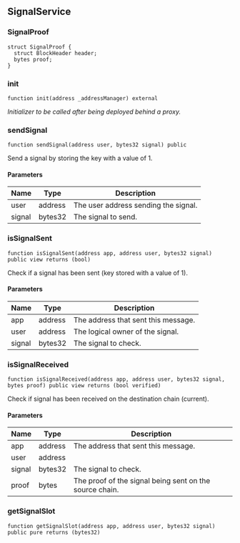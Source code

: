 ## SignalService

### SignalProof

```solidity
struct SignalProof {
  struct BlockHeader header;
  bytes proof;
}
```

### init

```solidity
function init(address _addressManager) external
```

_Initializer to be called after being deployed behind a proxy._

### sendSignal

```solidity
function sendSignal(address user, bytes32 signal) public
```

Send a signal by storing the key with a value of 1.

#### Parameters

| Name   | Type    | Description                          |
| ------ | ------- | ------------------------------------ |
| user   | address | The user address sending the signal. |
| signal | bytes32 | The signal to send.                  |

### isSignalSent

```solidity
function isSignalSent(address app, address user, bytes32 signal) public view returns (bool)
```

Check if a signal has been sent (key stored with a value of 1).

#### Parameters

| Name   | Type    | Description                         |
| ------ | ------- | ----------------------------------- |
| app    | address | The address that sent this message. |
| user   | address | The logical owner of the signal.    |
| signal | bytes32 | The signal to check.                |

### isSignalReceived

```solidity
function isSignalReceived(address app, address user, bytes32 signal, bytes proof) public view returns (bool verified)
```

Check if signal has been received on the destination chain (current).

#### Parameters

| Name   | Type    | Description                                             |
| ------ | ------- | ------------------------------------------------------- |
| app    | address | The address that sent this message.                     |
| user   | address |                                                         |
| signal | bytes32 | The signal to check.                                    |
| proof  | bytes   | The proof of the signal being sent on the source chain. |

### getSignalSlot

```solidity
function getSignalSlot(address app, address user, bytes32 signal) public pure returns (bytes32)
```
